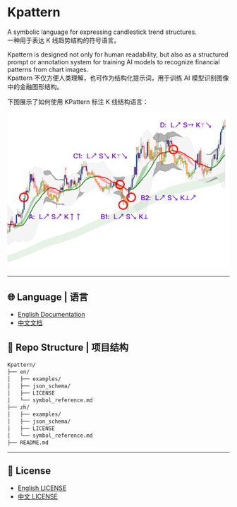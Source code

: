 # Kpattern

A symbolic language for expressing candlestick trend structures.  
一种用于表达 K 线趋势结构的符号语言。

Kpattern is designed not only for human readability, but also as a structured prompt or annotation system for training AI models to recognize financial patterns from chart images.  
Kpattern 不仅方便人类理解，也可作为结构化提示词，用于训练 AI 模型识别图像中的金融图形结构。

下图展示了如何使用 KPattern 标注 K 线结构语言：

![KPattern Example](./assets/kpattern_example.png)

---

## 🌐 Language | 语言

- [English Documentation](./en/symbol_reference.md)
- [中文文档](./zh/symbol_reference.md)

## 📂 Repo Structure | 项目结构

```
Kpattern/
├── en/
│   ├── examples/
│   ├── json_schema/
│   ├── LICENSE
│   └── symbol_reference.md
├── zh/
│   ├── examples/
│   ├── json_schema/
│   ├── LICENSE
│   └── symbol_reference.md
├── README.md
```

---

## 📜 License

- [English LICENSE](./en/LICENSE)
- [中文 LICENSE](./zh/LICENSE)
